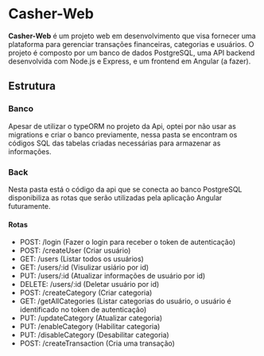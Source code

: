 # Casher-Web

<strong>Casher-Web</strong> é um projeto web em desenvolvimento que visa fornecer uma plataforma para gerenciar transações financeiras, categorias e usuários. O projeto é composto por um banco de dados PostgreSQL, uma API backend desenvolvida com Node.js e Express, e um frontend em Angular (a fazer).

## Estrutura

### Banco
Apesar de utilizar o typeORM no projeto da Api, optei por não usar as migrations e criar o banco previamente, nessa pasta se encontram os códigos SQL das tabelas criadas necessárias para armazenar as informações.

### Back
Nesta pasta está o código da api que se conecta ao banco PostgreSQL disponibiliza as rotas que serão utilizadas pela aplicação Angular futuramente.
#### Rotas
- POST: /login (Fazer o login para receber o token de autenticação)
- POST: /createUser (Criar usuário)
- GET: /users (Listar todos os usuários)
- GET: /users/:id (Visulizar usiário por id)
- PUT: /users/:id (Atualizar informações de usuário por id)
- DELETE: /users/:id (Deletar usuário por id)
- POST: /createCategory (Criar categoria)
- GET: /getAllCategories (Listar categorias do usuário, o usuário é identificado no token de autenticação)
- PUT: /updateCategory (Atualizar categoria)
- PUT: /enableCategory (Habilitar categoria)
- PUT: /disableCategory (Desabilitar categoria)
- POST: /createTransaction (Cria uma transação)

